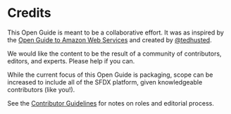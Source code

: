 # Credits

This Open Guide is meant to be a collaborative effort. It was as inspired by the [Open Guide to Amazon Web Services](https://github.com/open-guides/og-aws) and created by [@tedhusted](https://github.com/tedhusted).

We would like the content to be the result of a community of contributors, editors, and experts. Please help if you can. 

While the current focus of this Open Guide is packaging, scope can be increased to include all of the SFDX platform, given knowledgeable contributors (like you!). 

See the [Contributor Guidelines](CONTRIBUTOR_GUIDELINES.md) for notes on roles and editorial process.
